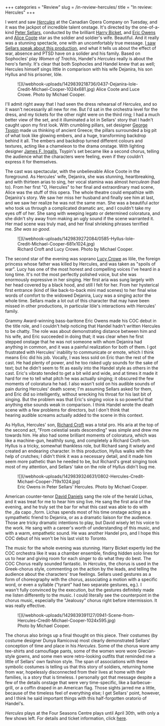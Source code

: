 +++
categories = "Review"
slug = /in-review-hercules/
title = "In review: Hercules"
+++

I went and saw [_Hercules_](http://www.coc.ca/PerformancesAndTickets/1314Season/Hercules.aspx) at the Canadian Opera Company on Tuesday, and it was the jackpot of incredible talent onstage. It's directed by the one-of-a-kind [Peter Sellars](http://en.wikipedia.org/wiki/Peter_Sellars), conducted by the brilliant [Harry Bicket](http://www.askonasholt.co.uk/artists/conductors/harry-bicket), and [Eric Owens](http://imgartists.com/artist/eric_owens) and [Alice Coote](http://imgartists.com/artist/alice_coote) star as the soldier and soldier's wife. Beautiful. And it really was a stunning spectacle, one with an uncomfortably true message. [I saw Sellars speak about this production](/peter-sellars-all-my-subtexts-were-understatements/), and what it tells us about the effect of war, absence and PTSD have on a solider and his family. Based on Sophocles' play _Women of Trachis_, Handel's _Hercules_ really is about the hero's family. It's clear that both Sophocles and Handel knew that as well; Hercules himself sings little in comparison with his wife Dejanira, his son Hyllus and his prisoner, Iöle.

<figure data-type="image">
![](/webhook-uploads/1429839218736/0437-Dejanira-Iole-Credit-Michael-Cooper-1024x681.jpg)
</figcaption>Alice Coote and Luce Crowe. Photo by Michael Cooper.</figcaption>
</figure>

I'll admit right away that I had seen the dress rehearsal of _Hercules_, and so it wasn't necessarily all new for me. But I'd sat in the orchestra level for the dress, and my tickets for the other night were on the third ring; I had a much better view of the set, and it illuminated a lot in Sellars' story that I hadn't caught upon my first look. With crumbling pillars, set designer [George Tsypin](http://georgetsypin.com/www/) made us thinking of ancient Greece; the pillars surrounded a big pit of what look like glowing embers, and a huge, transforming backdrop behind it all. The embers and backdrop turned different colours and textures, acting like a chameleon to the drama onstage. With lighting designer [James F. Ingalls](http://en.wikipedia.org/wiki/James_F._Ingalls), Tsypin's set became like a second chorus, telling the audience what the characters were feeling, even if they couldn't express it for themselves.

The cast was spectacular, with the unbelievable Alice Coote in the foreground. As Hercules' wife, Dejanira, she was stunning, heartbreaking, and with thirteen arias to sing, her vocal stamina was almost _herculean_ (had to). From her first "O, Hercules" to her final and extraordinary mad scene, Alice was the stuff of this opera. The whole theatre could empathize with Dejanira's story. We saw her miss her husband and finally see him at last, and we saw her realize he was not the same man. She was a beautiful actor who took us through a complicated dramatic arc, and I couldn't take my eyes off of her. She sang with weeping legato or determined coloratura, and she didn't shy away from making an ugly sound if the scene warranted it. Her mad scene was truly mad, and her final shrieking phrases terrified me. _She was so good_.

<figure data-type="image">
![](/webhook-uploads/1429839272084/0585-Hyllus-Iole-Credit-Michael-Cooper-681x1024.jpg)
<figcaption>Richard Croft and Lucy Crowe. Photo by Michael Cooper.</figcaption>
</figure>

The second star of the evening was soprano [Lucy Crowe](http://www.askonasholt.co.uk/artists/singers/soprano/lucy-crowe) as Iöle, the foreign princess whose father was killed by Hercules, and was taken as "spoils of war". Lucy has one of the most honest and compelling voices I've heard in a long time. It's not the most perfectly polished voice, but she was enormously expressive in her singing. Her first aria was sung largely with her head covered by a black hood, and still I felt for her. From her hysterical first entrance (kind of like back-to-back mini mad scenes) to her final wise words of comfort to the widowed Dejanira, Lucy was a singing actor the whole time. Sellars made a lot out of this character that may have been missed in other productions, in particular Iöle's interactions with Hercules' family.

Grammy Award-winning bass-baritone Eric Owens made his COC debut in the title role, and I couldn't help noticing that Handel hadn't written Hercules to be chatty. The role was about demonstrating distance between him and his wife, and Eric succeeded in doing that; it was clear when he first stepped onstage that he was not someone with whom Dejanira had anything in common, and it was a painful realization for both of them. I got frustrated with Hercules' inability to communicate or emote, which I think means Eric did his job. Vocally, I was less sold on Eric than the rest of the cast. He had plenty of power, and he too risked ugly sounds for the sake of text; but he didn't seem to fit as easily into the Handel style as others in the cast. Eric's vibrato tended to get a bit wild and wide, and at times it made it hard for me to tell what pitch he was actually singing; it obscured the few moments of coloratura he had. I also wasn't sold on his audible sounds of pain during Hercules' death scene; I'm assuming Sellars asked for them, and Eric did so intelligently, without wrecking his throat for his last bit of singing. But the problem was that Eric's singing voice is so powerful that anything else sounds weak in comparison. I think Handel wrote the death scene with a few problems for directors, but I don't think that hearing audible screams actually added to the scene in this context.

As Hyllus, Hercules' son, [Richard Croft](http://imgartists.com/artist/richard_croft) was a total pro. His aria at the top of the second act, "From celestial seats descending" was simple and drew me towards him. He also had some brilliant moments of coloratura, which was like a machine-gun, healthily sung, and completely a Richard Croft-ism. Hyllus is a tricky, somewhat thankless role, but Richard sang it wisely and created an endearing character. In this production, Hyllus walks with the help of crutches; I didn't think it was a necessary detail, and it made him seem more pathetic than he needed to be, but Richard's great singing took most of my attention, and Sellars' take on the role of Hyllus didn't bug me.

<figure data-type="image">
![](/webhook-uploads/1429839324631/0802-Hercules-Credit-Michael-Cooper-719x1024.jpg)
<figcaption>Eric Owens in Peter Sellars' Hercules. Photo by Michael Cooper.</figcaption>
</figure>

American counter-tenor [David Daniels](http://www.danielssings.com/) sang the role of the herald Lichas, and it was treat for me to hear him sing live. He sang the first aria of the evening, and he truly set the bar for what this cast was able to do with the _da capo _form. Lichas spends most of his time onstage acting as a sympathetic friend to Dejanira, or as a dramatic liaison for the audience. Those are tricky dramatic intentions to play, but David wisely let his voice to the work. He sang with a career's worth of understanding of this music, and with a warm, empathetic sound. He was another Handel pro, and I hope this COC debut of his won't be his last visit to Toronto.

The music for the whole evening was stunning. Harry Bicket expertly led the COC orchestra like it was a chamber ensemble, finding hidden solo lines for us to hear and giving room for each singer to do what they do best. The COC Chorus really sounded fantastic. In _Hercules_, the chorus is used in the Greek-chorus style, commenting on the action by the leads, and telling the audience about the characters' true feelings. Sellars used gestures as a form of choreography with the chorus, associating a motion with a specific word, or even a syllable ("tyrant" had two separate gestures, eg.). I wasn't fully convinced by the execution, but the gestures definitely made me listen differently to the music. I could literally see the counterpoint in the chorus music, especially the "Jealousy" chorus right before intermission. It was really effective.

<figure data-type="image">
![](/webhook-uploads/1429839391127/0941-Scene-from-Hercules-Credit-Michael-Cooper-1024x595.jpg)
<figcaption>Photo by Michael Cooper.</figcaption>
</figure>

The chorus also brings up a final thought on this piece. Their costumes (by costume designer Dunya Ramicova) most clearly demonstrated Sellars' conception of time and place in his _Hercules_. Some of the chorus wore amy tee-shirts and camouflage pants, some of the women wore wore Grecian-style gowns, and some men wore retro-looking outfits that reminded me a little of Sellars' own fashion style. The span of associations with these symbolic costumes is telling us that this story of soldiers, returning home from war, hopelessly disconnected from their lives at home with their families, is a story that is timeless. I personally got that message despite a few of the details onstage that were very time-specific, like a barbecue-grill, or a coffin draped in an American flag. Those sights jarred me a little, because of the timeless feel of everything else; I get Sellars' point, however, and I think he said important things with this half-forgotten oratorio of Handel's.

_Hercules_ plays at the Four Seasons Centre plays until April 30th, with only a few shows left. For details and ticket information, click [here](http://www.coc.ca/PerformancesAndTickets/1314Season/Hercules.aspx).
